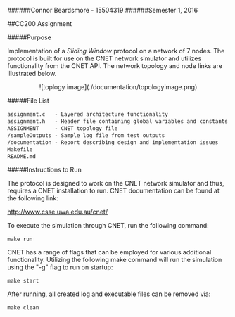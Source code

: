 ######Connor Beardsmore - 15504319
######Semester 1, 2016

##CC200 Assignment  

#####Purpose

Implementation of a *Sliding Window* protocol on a network of 7 nodes. The protocol is built for use on the CNET network simulator and utilizes functionality from the CNET API. The network topology and node links are illustrated below.

<center>
	![toplogy image](./documentation/topologyimage.png)
</center>

 
#####File List


	assignment.c   - Layered architecture functionality
	assignment.h   - Header file containing global variables and constants
	ASSIGNMENT     - CNET topology file
	/sampleOutputs - Sample log file from test outputs
	/documentation - Report describing design and implementation issues
	Makefile
	README.md
	
#####Instructions to Run

The protocol is designed to work on the CNET network simulator and thus, requires a CNET installation to run. CNET documentation can be found at the following link:

<http://www.csse.uwa.edu.au/cnet/>

To execute the simulation through CNET, run the following command:

	make run

CNET has a range of flags that can be employed for various additional functionality. Utilizing the following make command will run the simulation using the "-g" flag to run on startup:

	make start

After running, all created log and executable files can be removed via:

	make clean
